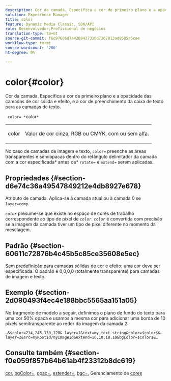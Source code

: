 ```yaml
---
description: Cor da camada. Especifica a cor de primeiro plano e a opacidade das camadas de cor sólida e efeito, e a cor de preenchimento da caixa de texto para as camadas de texto.
solution: Experience Manager
title: color
feature: Dynamic Media Classic, SDK/API
role: Desenvolvedor,Profissional de negócios
translation-type: tm+mt
source-git-commit: f6c97606d7a4209427316d7367013ad9585a5cae
workflow-type: tm+mt
source-wordcount: '200'
ht-degree: 0%

---
```



# color{#color}

Cor da camada. Especifica a cor de primeiro plano e a opacidade das camadas de cor sólida e efeito, e a cor de preenchimento da caixa de texto para as camadas de texto.

` color= *`color`*`

<table id="simpletable_68645167998A42229CEF858909FD447E"> 
 <tr class="strow"> 
  <td class="stentry"> <p> <span class="codeph"> <span class="varname"> color  </span> </span> </p> </td> 
  <td class="stentry"> <p>Valor de cor cinza, RGB ou CMYK, com ou sem alfa. </p> </td> 
 </tr> 
</table>

No caso de camadas de imagem e texto, `color=` preenche as áreas transparentes e semiopacas dentro do retângulo delimitador da camada com a cor especificada* antes de* `rotate=` e `extend=` serem aplicadas.

## Propriedades {#section-d6e74c36a49547849212e4db8927e678}

Atributo de camada. Aplica-se à camada atual ou à camada 0 se `layer=comp`.

*`color`* presume-se que existe no espaço de cores de trabalho correspondente ao tipo de pixel de  *`color`*. *`color`* é convertida com precisão se a imagem da camada tiver um tipo de pixel diferente no momento da mesclagem.

## Padrão {#section-60611c72876b4c45b5c85ce35608e5ec}

Sem predefinição para camadas sólidas de cor e efeito; uma cor deve ser especificada. O padrão é 0,0,0,0 (totalmente transparente) para camadas de imagem e texto.

## Exemplo {#section-2d090493f4ec4e188bbc5565aa151a05}

No fragmento de modelo a seguir, definimos o plano de fundo do texto para uma cor 50% opaca e usamos a mesma cor para adicionar uma borda de 10 pixels semitransparente ao redor da imagem da camada 2:

`…&$color=214,245,130,128& layer=1&text=my-text-string&color=$color$&… layer=2&src=myRootId/myImageId&extend=10,10,10,10&bgColor=$color$&…`

## Consulte também {#section-f0e059f857b64b61ab4f23312b8dc619}

[cor](../../../../../is-api/http-ref/image-serving-api-ref/c-http-protocol-reference/c-data-types/r-is-http-color.md#reference-0fdb264a3aed4bd78451bb55311f6e93),  [bgColor=](../../../../../is-api/http-ref/image-serving-api-ref/c-http-protocol-reference/c-command-reference/r-bgcolor.md#reference-441371ba4ef54fe781887c5ae448f6ab),  [opac=](../../../../../is-api/http-ref/image-serving-api-ref/c-http-protocol-reference/c-command-reference/r-opac.md#reference-d2269b51aca34599a08d0a46ee5c27e5),  [estender=](../../../../../is-api/http-ref/image-serving-api-ref/c-http-protocol-reference/c-command-reference/r-extend.md#reference-7e9156beb285459d830e2d56782a74ac),  [bgc=](../../../../../is-api/http-ref/image-serving-api-ref/c-http-protocol-reference/c-command-reference/r-bgc.md#reference-53376175f617446fbe5c69120f834b88), Gerenciamento de  [cores](../../../../../is-api/http-ref/image-serving-api-ref/c-http-protocol-reference/c-syntax-and-features/r-color-management.md#reference-c7e4a72d589145189f7e4bcb6b4544d7)
